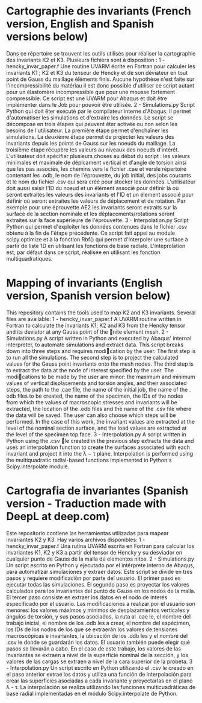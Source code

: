 #  Cartographie des invariants (French version, English and Spanish versions below)
Dans ce répertoire se trouvent les outils utilisés pour réaliser la cartographie des invariants K2 et K3. 
Plusieurs fichiers sont à disposition :
  1 - hencky_invar_paper.f
      Une routine UVARM écrite en Fortran pour calculer les invariants K1 ; K2 et K3 du tenseur de Hencky et de son déviateur
      en tout point de Gauss du maillage éléments finis. Aucune hypothèse n'est faite sur l'incompressibilité du matériau il
      est donc possible d'utiliser ce script autant pour un élastomère incompressible que pour une mousse fortement compressible. 
      Ce script est une UVARM pour Abaqus et doit être implémenter dans le Job pour pouvoir être utilisée.
  2 - Simulations.py
      Script Python qui doit êter exécuté par le compilateur interne d'Abaqus. Il permet d'automatiser les simulations et d'extraire
      les données. Le script se décompose en trois étapes qui peuvent êter activée ou non selon les besoins de l'utilisateur. La première
      étape permet d'enchaîner les simulations. La deuxième étape permet de projecter les valeurs des invariants depuis les points de 
      Gauss sur les noeuds du maillage. La troisième étape récupère les valeurs au niveaux des noeuds d'intérêt. 
      L'utilisateur doit spécifier plusieurs choses au début du script : les valeurs minimales et maximale de déplcament vertical et
      d'angle de torsion ainsi que les pas associés, les chemins vers le fichier .cae et versle répertoire contenant les .odb, le nom
      de l'éprouvette, du job initial, des jobs courants et le nom du fichier .csv qui sera créé pour stocker les données.
      L'utilisateur doit aussi saisir l'ID du noeud et un élément associé pour définir là où seront extraites les valeurs des invariants
      et l'ID et un élement associé pour définir où seront extraites les valeurs de déplacement et de rotation. Par exemple pour une
      éprouvette AE2 les invariants seront extraits sur la surface de la section nominale et les déplacements/rotations seront extraites
      sur la face supérieure de l'éprouvette. 
  3 - Interpolation.py
      Script Python qui permet d'exploiter les données contenues dans le fichier .csv obtenu à la fin de l'étape précédente. Ce script
      fait appel au module scipy.optimize et à la fonction Rbf() qui permet d'interpoler une surface à partir de liste 1D en utilisant 
      les fonctions de base radiale. L'inteprolation est, par défaut dans ce script, réalisée en utilisant les fonction multiquadratiques.

#  Mapping of invariants (English version, Spanish version below)
This repository contains the tools used to map K2 and K3 invariants. Several files are available:
  1 - hencky_invar_paper.f
      A UVARM routine written in Fortran to calculate the invariants K1; K2 and K3 from the Hencky tensor and its
      deviator at any Gauss point of the nite element mesh.
  2 - Simulations.py
      A script written in Python and executed by Abaqus' internal interpreter, to automate simulations and extract data.
      This script breaks down into three steps and requires modication by the user. The first step is to run all the
      simulations. The second step is to project the calculated values for the Gauss point invariants onto the mesh nodes.
      The third step is to extract the data at the node of interest specified by the user. The modications to be made
      by the user are minor: the maximum and minimum values of vertical displacements and torsion angles, and their
      associated steps, the path to the .cae file, the name of the initial job, the name of the . odb files to be created, the
      name of the specimen, the IDs of the nodes from which the values of macroscopic stresses and invariants will be
      extracted, the location of the .odb files and the name of the .csv file where the data will be saved. The user can also
      choose which steps will be performed. In the case of this work, the invariant values are extracted at the level of the
      nominal section surface, and the load values are extracted at the level of the specimen top face.
  3 - Interpolation.py
      A script written in Python using the .csv le created in the previous step extracts the data and uses an interpolation
      function to create the surfaces associated with each invariant and project it into the λ − τ plane. Interpolation is
      performed using the multiquadratic radial-based functions implemented in Python's Scipy.interpolate module.

#  Cartografia de invariantes (Spanish version - Traduction made with DeepL at deep.com)
Este repositorio contiene las herramientas utilizadas para mapear invariantes K2 y K3. Hay varios archivos disponibles:
  1 - hencky_invar_paper.f
      Una rutina UVARM escrita en Fortran para calcular los invariantes K1, K2 y K3 a partir del tensor de Hencky y su
      desviador en cualquier punto de Gauss de la malla de elementos nitos.
  2 - Simulations.py
      Un script escrito en Python y ejecutado por el intérprete interno de Abaqus, para automatizar simulaciones y extraer datos.
      Este script se divide en tres pasos y requiere modificación por parte del usuario. El primer paso es ejecutar todas las simulaciones.
      El segundo paso es proyectar los valores calculados para los invariantes del punto de Gauss en los nodos de la malla. El tercer paso
      consiste en extraer los datos en el nodo de interés especificado por el usuario. Las modificaciones a realizar por el usuario son menores:
      los valores máximos y mínimos de desplazamientos verticales y ángulos de torsión, y sus pasos asociados, la ruta al .cae le, el nombre del
      trabajo inicial, el nombre de los .odb les a crear, el nombre del espécimen, los IDs de los nodos de los que se extraerán los valores de
      tensiones macroscópicas e invariantes, la ubicación de los .odb les y el nombre del .csv le donde se guardarán los datos. El usuario
      también puede elegir qué pasos se llevarán a cabo. En el caso de este trabajo, los valores de las invariantes se extraen a nivel de la
      superficie nominal de la sección, y los valores de las cargas se extraen a nivel de la cara superior de la probeta.
  3 - Interpolation.py
       Un script escrito en Python utilizando el .csv le creado en el paso anterior extrae los datos y utiliza una función de interpolación para
       crear las superficies asociadas a cada invariante y proyectarlas en el plano λ - τ. La interpolación se realiza utilizando las funciones
       multicuadráticas de base radial implementadas en el módulo Scipy.interpolate de Python.      
